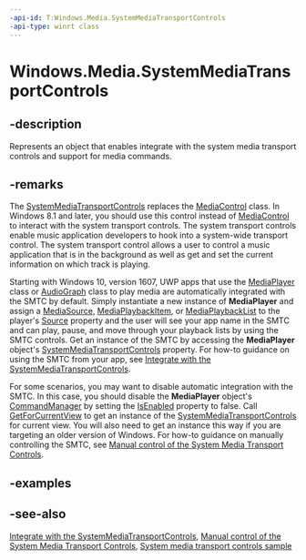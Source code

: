 ```yaml
---
-api-id: T:Windows.Media.SystemMediaTransportControls
-api-type: winrt class
---
```


<!-- Class syntax.
public class SystemMediaTransportControls : Windows.Media.ISystemMediaTransportControls, Windows.Media.ISystemMediaTransportControls2
-->

# Windows.Media.SystemMediaTransportControls

## -description

Represents an object that enables integrate with the system media transport controls and support for media commands.

## -remarks

The [SystemMediaTransportControls](systemmediatransportcontrols.md) replaces the [MediaControl](mediacontrol.md) class. In Windows 8.1 and later, you should use this control instead of [MediaControl](mediacontrol.md) to interact with the system transport controls. The system transport controls enable music application developers to hook into a system-wide transport control. The system transport control allows a user to control a music application that is in the background as well as get and set the current information on which track is playing.

Starting with Windows 10, version 1607, UWP apps that use the [MediaPlayer](../windows.media.playback/mediaplayer.md) class or [AudioGraph](../windows.media.audio/audiograph.md) class to play media are automatically integrated with the SMTC by default. Simply instantiate a new instance of **MediaPlayer** and assign a [MediaSource](../windows.media.core/mediasource.md), [MediaPlaybackItem](../windows.media.playback/mediaplaybackitem.md), or [MediaPlaybackList](../windows.media.playback/mediaplaybacklist.md) to the player's [Source](../windows.media.playback/mediaplayer_source.md) property and the user will see your app name in the SMTC and can play, pause, and move through your playback lists by using the SMTC controls. Get an instance of the SMTC by accessing the **MediaPlayer** object's [SystemMediaTransportControls](../windows.media.playback/mediaplayer_systemmediatransportcontrols.md) property. For how-to guidance on using the SMTC from your app, see [Integrate with the SystemMediaTransportControls](https://msdn.microsoft.com/en-us/windows/uwp/audio-video-camera/integrate-with-systemmediatransportcontrols).

For some scenarios, you may want to disable automatic integration with the SMTC. In this case, you should disable the **MediaPlayer** object's [CommandManager](../windows.media.playback/mediaplayer_commandmanager.md) by setting the [IsEnabled](../windows.media.playback/mediaplaybackcommandmanager_isenabled.md) property to false. Call [GetForCurrentView](systemmediatransportcontrols_getforcurrentview_1363600702.md) to get an instance of the [SystemMediaTransportControls](systemmediatransportcontrols.md) for current view. You will also need to get an instance this way if you are targeting an older version of Windows. For how-to guidance on manually controlling the SMTC, see [Manual control of the System Media Transport Controls](https://msdn.microsoft.com/en-us/windows/uwp/audio-video-camera/system-media-transport-controls).

## -examples

## -see-also

[Integrate with the SystemMediaTransportControls](https://msdn.microsoft.com/en-us/windows/uwp/audio-video-camera/integrate-with-systemmediatransportcontrols), [Manual control of the System Media Transport Controls](https://msdn.microsoft.com/en-us/windows/uwp/audio-video-camera/system-media-transport-controls), [System media transport controls sample](https://github.com/Microsoft/Windows-universal-samples/tree/master/Samples/SystemMediaTransportControls)
